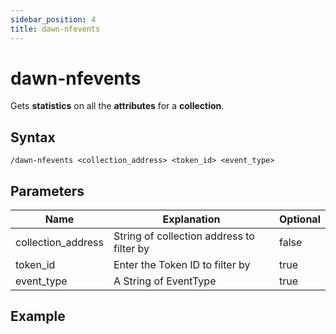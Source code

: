 ```yaml
---
sidebar_position: 4
title: dawn-nfevents
---
```


# dawn-nfevents

Gets **statistics** on all the **attributes** for a **collection**.

## Syntax

`/dawn-nfevents <collection_address> <token_id> <event_type>`

## Parameters

| Name               | Explanation                                              | Optional     |
| ------------------ | ---------------------------------------------------------| ------------ |
| collection_address | String of collection address to filter by                | false        |
| token_id           | Enter the Token ID to filter by                          | true         |
| event_type         | A String of EventType	                                  | true         |

## Example

